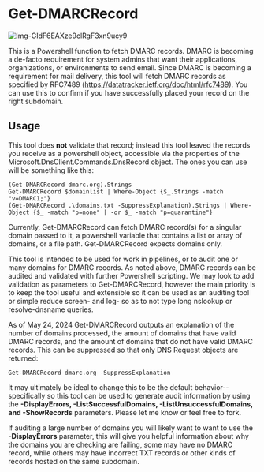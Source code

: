 # Get-DMARCRecord

![img-GIdF6EAXze9clRgF3xn9ucy9](https://github.com/Cyber-Jacob/Get-DMARCRecord/assets/88467147/e86ea27a-6887-4c7d-b138-4e8d6ceb8507)

This is a Powershell function to fetch DMARC records. DMARC is becoming a de-facto requirement for system admins that want their applications, organizations, or environments to send email. Since DMARC is becoming a requirement for mail delivery, this tool will fetch DMARC records as specified by RFC7489 (https://datatracker.ietf.org/doc/html/rfc7489). You can use this to confirm if you have successfully placed your record on the right subdomain. 


## Usage
This tool does **not** validate that record; instead this tool leaved the records you receive as a powershell object, accessible via the properties of the Microsoft.DnsClient.Commands.DnsRecord object. The ones you can use will be something like this:
```
(Get-DMARCRecord dmarc.org).Strings
Get-DMARCRecord $domainlist | Where-Object {$_.Strings -match "v=DMARC1;"}
(Get-DMARCRecord .\domains.txt -SuppressExplanation).Strings | Where-Object {$_ -match "p=none" | -or $_ -match "p=quarantine"}
```

Currently, Get-DMARCRecord can fetch DMARC record(s) for a singular domain passed to it, a powershell variable that contains a list or array of domains, or a file path. Get-DMARCRecord expects domains only.

This tool is intended to be used for work in pipelines, or to audit one or many domains for DMARC records. As noted above, DMARC records can be audited and validated with further Powershell scripting. We may look to add validation as parameters to Get-DMARCRecord, however the main priority is to keep the tool useful and extensible so it can be used as an auditing tool or simple reduce screen- and log- so as to not type long nslookup or resolve-dnsname queries.

As of May 24, 2024 Get-DMARCRecord outputs an explanation of the number of domains processed, the amount of domains that have valid DMARC records, and the amount of domains that do not have valid DMARC records.
This can be suppressed so that only DNS Request objects are returned:
```
Get-DMARCRecord dmarc.org -SuppressExplanation
```
It may ultimately be ideal to change this to be the default behavior-- specifically so this tool can be used to generate audit information by using the **-DisplayErrors, -ListSuccessfulDomains, -ListUnsuccessfulDomains, and -ShowRecords** parameters. Please let me know or feel free to fork.

If auditing a large number of domains you will likely want to want to use the **-DisplayErrors** parameter, this will give you helpful information about why the domains you are checking are failing, some may have no DMARC record, while others may have incorrect TXT records or other kinds of records hosted on the same subdomain.

